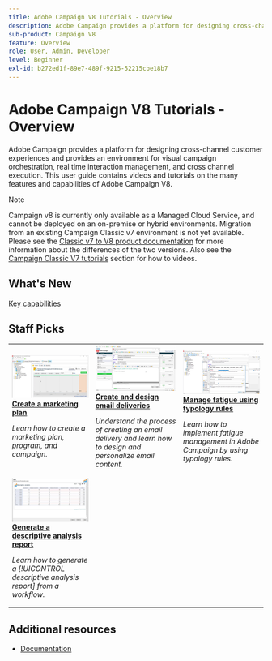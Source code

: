 ```yaml
---
title: Adobe Campaign V8 Tutorials - Overview
description: Adobe Campaign provides a platform for designing cross-channel customer experiences and provides an environment for visual campaign orchestration, real time interaction management, and cross channel execution. This user guide contains videos and tutorials on the many features and capabilities of Adobe Campaign Standard.
sub-product: Campaign V8
feature: Overview
role: User, Admin, Developer
level: Beginner
exl-id: b272ed1f-89e7-489f-9215-52215cbe18b7
---
```

# Adobe Campaign V8 Tutorials - Overview

Adobe Campaign provides a platform for designing cross-channel customer experiences and provides an environment for visual campaign orchestration, real time interaction management, and cross channel execution. This user guide contains videos and tutorials on the many features and capabilities of Adobe Campaign V8.

>[!NOTE]
> Campaign v8 is currently only available as a Managed Cloud Service, and cannot be deployed on an on-premise or hybrid environments. Migration from an existing Campaign Classic v7 environment is not yet available.
>Please see the [Classic v7 to V8 product documentation](https://experienceleague.adobe.com/docs/campaign/campaign-v8/start/capability-matrix.html) for more information about the differences of the two versions. Also see the [Campaign Classic V7 tutorials](https://experienceleague.adobe.com/docs/campaign-classic-learn/tutorials/overview.html) section for how to videos.

## What's New

[Key capabilities](https://experienceleague.adobe.com/docs/campaign/campaign-v8/start/whats-new.html)

## Staff Picks

<table>
<tr>
  <td>
    <a href="./getting-started/create-a-marketing-plan-programs-and-campaigns.md">
      <img alt="Create a marketing plan, program and campaigns (video)" src="./assets/333810.jpg"/>
    </a>
    <div>
      <a href="./getting-started/create-a-marketing-plan-programs-and-campaigns.md">
    <strong>Create a marketing plan</strong>
    </a>
    </div>
    <p>
    <em>Learn how to create a marketing plan, program, and campaign.</em>
    <p>
  </td>
   <td>
    <a href="./content-creation/create-and-design-email-deliveries.md">
      <img alt="Create and design email deliveries (video)" src="./assets/333476.jpg" />
    </a>
    <div>
      <a href="./content-creation/create-and-design-email-deliveries.md">
    <strong>Create and design email deliveries</strong>
    </a>
    </div> 
    <p>
    <em>Understand the process of creating an email delivery and learn how to design and personalize email content.
</em>
    <p>
  </td>
  <td>
    <a href="./send-messages/fatigue-management/typology-rules-for-fatigue-management.md">
      <img alt="Manage fatigue using typology rules (video)" src="./assets/333787.jpg" />
    </a>
    <div>
      <a href="./send-messages/fatigue-management/typology-rules-for-fatigue-management.md">
    <strong>Manage fatigue using typology rules</strong>
    </a>
    </div>
    <p>
    <em>Learn how to implement fatigue management in Adobe Campaign by using typology rules. </em>
    <p>
  </td>
</tr>
<tr>
</td>
  <td>
    <a href="./reporting/generate-a-descriptive-analysis-report.md">
      <img alt="Generate a descriptive analysis report" src="./assets/333994.jpg" />
    </a>
    <div>
      <a href="./reporting/generate-a-descriptive-analysis-report.md">
    <strong>Generate a descriptive analysis report</strong>
    </a>
    </div>
    <p>
    <em>Learn how to generate a [!UICONTROL descriptive analysis report] from a workflow.</em>
    <p>
  </td>

</table>

## Additional resources

* [Documentation](https://experienceleague.adobe.com/docs/campaign-v8.html)
